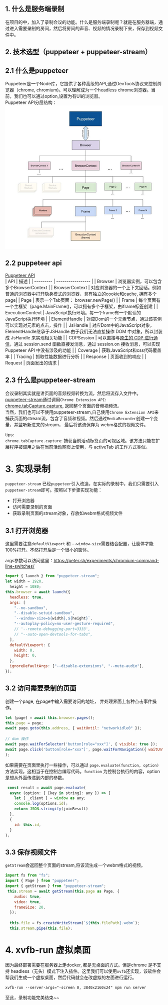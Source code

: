 ## 1. 什么是服务端录制
在项目的中，加入了录制会议的功能。什么是服务端录制呢？就是在服务器端，通过进入需要录制的房间，然后将房间的声音、视频的情况录制下来，保存到视频文件中。

## 2. 技术选型（puppeteer + puppeteer-stream）

## 2.1 什么是puppeteer

Puppeteer是一个Node库，它提供了各种高级的API,通过DevTools协议来控制浏览器（chrome, chromium)。可以理解成为一个headless chrome浏览器。当前，我们也可以通过option,设置为有UI的浏览器。<br>
Puppeteer API分层结构：<br>
![](./asset/2.png)<br>

## 2.2 puppeteer api
[Puppeteer API](https://pptr.dev/#?product=Puppeteer&version=v10.1.0&show=api-class-cdpsession)<br>
| API    | 描述 |
| --------- | ----------------- | 
| Browser | 浏览器实例，可以包含多个BrowserContext |
| BrowserContext | 对应浏览器的一个上下文回话。例如普通的浏览器中打开隐身模式的浏览器，具有独立的cookie和cache, 拥有多个page|
| Page | 表示一个Tab页面： browser.newPage() |
| Frame | 每个页面有一个主框架（page.MainFrame()，可以拥有多个子框架，由iframe标签创建 |
| ExecutionContext | JavaScript执行环境。每一个frame有一个默认的JavaScript执行环境 |
| ElementHandle | 对应Dom的一个元素节点，通过该实例可以实现对元素的点击，操作 |
| JsHandle | 对应Dom中的JavaScript对象，ElementHandle继承于JSHandle.由于我们无法直接操作 DOM 中对象，所以封装成 JsHandle 来实现相关功能 |
| CDPSession | 可以直接与[原生的 CDP 进行通信](https://github.com/aslushnikov/getting-started-with-cdp/blob/master/README.md)，通过 session.send 函数直接发消息，通过 session.on 接收消息，可以实现 Puppeteer API 中没有涉及的功能 |
| Coverage | 获取JavaScript和css代码覆盖率 |
| Tracing | 抓取性能数据进行分析 |
| Response | 页面收到的响应 |
| Request | 页面发出的请求 |

## 2.3 什么是puppeteer-stream
会议录制其实就是讲页面的音频视频转换为流，然后将流存入文件中。[puppeteer-stream](https://github.com/Flam3rboy/puppeteer-stream#readme)通过调用`Chrome Extension API`: [chrome.tabCapture.capture](https://developer.chrome.com/docs/extensions/reference/tabCapture/), 返回整个页面的音频视频流。<br>
当然，我们也可以不使用puppeteer-stream,自己使用`Chrome Extension API`来捕获页面的stream流，包含了音频和视频。然后通过`MediaRecorder`创建一个变量，并监听新进来的stream， 最后将该流保存为 webm格式的视频文件。<br>

tips:<br>
`chrome.tabCapture.capture`: 捕获当前活动标签页的可视区域。该方法只能在扩展程序被调用之后在当前活动网页上使用，与 activeTab 的工作方式类似。

# 3. 实现录制
`puppeteer-stream` 已经`puppeteer`引入改造，在实际的录制中，我们只需要引入`puppeteer-stream`即可。按照以下步骤实现功能：
- 打开浏览器
- 访问需要录制的页面
- 获取录制页面的stream对象，存放如webm格式视频文件

## 3.1 打开浏览器

这里需要注意`defaultViewport` 和 `--window-size`需要结合配置，让窗体才能100%打开。不然打开后是一个很小的窗体。<br>

args参数可以访问这里：https://peter.sh/experiments/chromium-command-line-switches/
```javascript
import { launch } from "puppeteer-stream";
let width = 1920,
  height = 1080;
this.browser = await launch({
  headless: true, 
  args: [
    "--no-sandbox",
    "--disable-setuid-sandbox",
    `--window-size=${width},${height}`,
    "--autoplay-policy=no-user-gesture-required",
    // '--remote-debugging-port=3333',
    // "--auto-open-devtools-for-tabs",
  ],
  defaultViewport: {
    width: 0,
    height: 0,
  },
  ignoreDefaultArgs: ["--disable-extensions", "--mute-audio"],
});
```

## 3.2 访问需要录制的页面

创建一个page, 在page中输入需要访问的地址， 并处理界面上各种点击事件操作。
```javascript
let [page] = await this.browser.pages();
this.page = page;
await page.goto(this.address, { waitUntil: "networkidle0" });

// dom 操作
await page.waitForSelector('button[role="xxx"]', { visible: true });
await page.click('button[role="xxx"]', page.waitForNavigation({ waitUntil: "networkidle2" })
);
```
如果需要在页面里执行一些操作，可以通过 `page.evaluate(function, option)`方法实现。这相当于在控制台编写代码。`function` 为控制台执行的内容，option是想从外面传递到内部的参数。
```javascript
 const result = await page.evaluate(
  async (option: { [key in string]: any }) => {
    let { _client } = window as any;
    console.log(options.id);
    return JSON.stringify(joinResult)
  },
  {
    id: this.id,
  }
);
```

## 3.3 保存视频文件

`getStream`会返回整个页面的stream,将该流生成一个webm格式的视频。
```javascript
import fs from "fs";
import { Page } from "puppeteer";
import { getStream } from "puppeteer-stream";
 this.stream = await getStream(this.page as Page, {
    audio: true,
    video: true,
    frameSize: 20,
  });

  this.file = fs.createWriteStream(`${this.filePath}.webm`);
  this.stream.pipe(this.file);
```

# 4. xvfb-run 虚拟桌面
因为最终部署需要在服务器上走docker, 都是无桌面的方式。但是chrome 是不支持 headless（无头）模式下注入插件。这里我们可以使用`xvfb`还实现，该软件会帮我们生成一个虚拟桌面，然后代码就会在改虚拟的左面进行运行。
```
xvfb-run --server-args="-screen 0, 3840x2160x24" npm run server
```
至此，录制功能完美结束~~